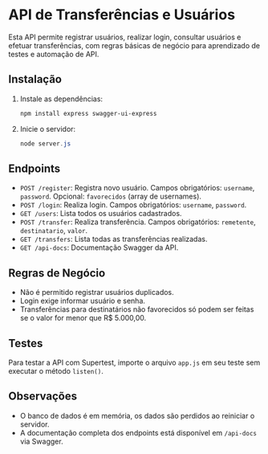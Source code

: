 # API de Transferências e Usuários

Esta API permite registrar usuários, realizar login, consultar usuários e efetuar transferências, com regras básicas de negócio para aprendizado de testes e automação de API.

## Instalação

1. Instale as dependências:
   ```powershell
   npm install express swagger-ui-express
   ```
2. Inicie o servidor:
   ```powershell
   node server.js
   ```

## Endpoints

- `POST /register`: Registra novo usuário. Campos obrigatórios: `username`, `password`. Opcional: `favorecidos` (array de usernames).
- `POST /login`: Realiza login. Campos obrigatórios: `username`, `password`.
- `GET /users`: Lista todos os usuários cadastrados.
- `POST /transfer`: Realiza transferência. Campos obrigatórios: `remetente`, `destinatario`, `valor`.
- `GET /transfers`: Lista todas as transferências realizadas.
- `GET /api-docs`: Documentação Swagger da API.

## Regras de Negócio

- Não é permitido registrar usuários duplicados.
- Login exige informar usuário e senha.
- Transferências para destinatários não favorecidos só podem ser feitas se o valor for menor que R$ 5.000,00.

## Testes

Para testar a API com Supertest, importe o arquivo `app.js` em seu teste sem executar o método `listen()`.

## Observações

- O banco de dados é em memória, os dados são perdidos ao reiniciar o servidor.
- A documentação completa dos endpoints está disponível em `/api-docs` via Swagger.

